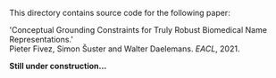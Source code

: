 This directory contains source code for the following paper:


'Conceptual Grounding Constraints for Truly Robust Biomedical Name Representations.' \
Pieter Fivez, Simon Šuster and Walter Daelemans. *EACL*, 2021.

**Still under construction...**

